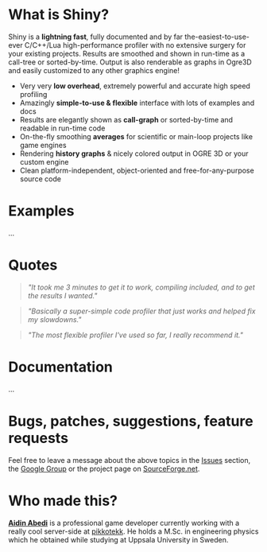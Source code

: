 # What is Shiny? #

Shiny is a **lightning fast**, fully documented and by far the-easiest-to-use-ever C/C++/Lua high-performance profiler with no extensive surgery for your existing projects. Results are smoothed and shown in run-time as a call-tree or sorted-by-time. Output is also renderable as graphs in Ogre3D and easily customized to any other graphics engine!

  * Very very **low overhead**, extremely powerful and accurate high speed profiling
  * Amazingly **simple-to-use & flexible** interface with lots of examples and docs
  * Results are elegantly shown as **call-graph** or sorted-by-time and readable in run-time code
  * On-the-fly smoothing **averages** for scientific or main-loop projects like game engines
  * Rendering **history graphs** & nicely colored output in OGRE 3D or your custom engine
  * Clean platform-independent, object-oriented and free-for-any-purpose source code

# Examples #

...

# Quotes #

> _"It took me 3 minutes to get it to work, compiling included, and to get the results I wanted."_

> _"Basically a super-simple code profiler that just works and helped fix my slowdowns."_

> _"The most flexible profiler I've used so far, I really recommend it."_


# Documentation #

...

# Bugs, patches, suggestions, feature requests #

Feel free to leave a message about the above topics in the [Issues](http://code.google.com/p/shinyprofiler/issues/list) section, the [Google Group](http://groups.google.com/group/shinyprofiler) or the project page on [SourceForge.net](http://sourceforge.net/projects/shinyprofiler/).

# Who made this? #

**[Aidin Abedi](http://se.linkedin.com/in/aidinabedi)** is a professional game developer currently working with a really cool server-side at [pikkotekk](http://www.pikkotekk.com). He holds a M.Sc. in engineering physics which he obtained while studying at Uppsala University in Sweden.